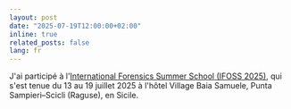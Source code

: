 ```yaml
---
layout: post
date: "2025-07-19T12:00:00+02:00"
inline: true
related_posts: false
lang: fr
---
```


J'ai participé à l'[International Forensics Summer School (IFOSS 2025)](https://www.ifoss.it/), qui s'est tenue du 13 au 19 juillet 2025 à l'hôtel Village Baia Samuele, Punta Sampieri–Scicli (Raguse), en Sicile.
